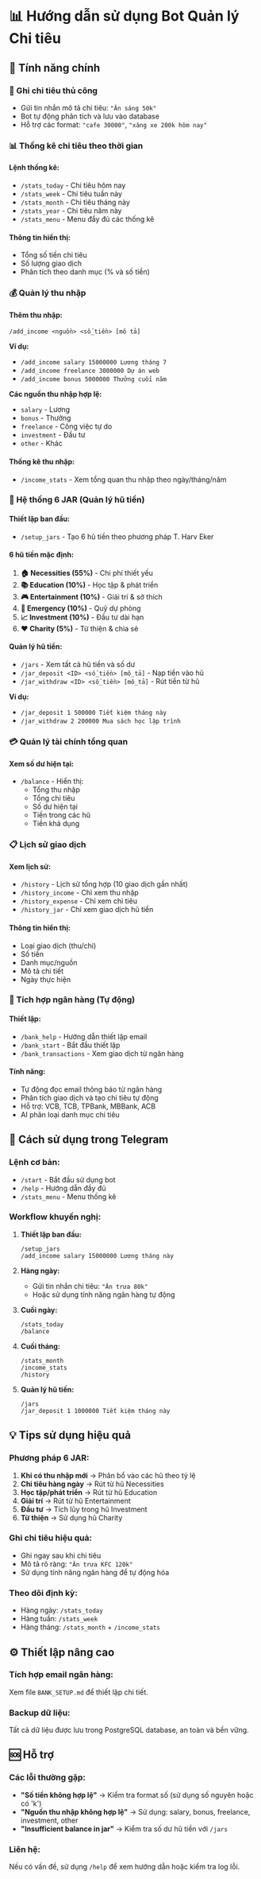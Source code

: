 # 📊 Hướng dẫn sử dụng Bot Quản lý Chi tiêu

## 🚀 Tính năng chính

### 📝 Ghi chi tiêu thủ công
- Gửi tin nhắn mô tả chi tiêu: `"Ăn sáng 50k"`
- Bot tự động phân tích và lưu vào database
- Hỗ trợ các format: `"cafe 30000"`, `"xăng xe 200k hôm nay"`

### 📊 Thống kê chi tiêu theo thời gian

#### Lệnh thống kê:
- `/stats_today` - Chi tiêu hôm nay
- `/stats_week` - Chi tiêu tuần này  
- `/stats_month` - Chi tiêu tháng này
- `/stats_year` - Chi tiêu năm này
- `/stats_menu` - Menu đầy đủ các thống kê

#### Thông tin hiển thị:
- Tổng số tiền chi tiêu
- Số lượng giao dịch
- Phân tích theo danh mục (% và số tiền)

### 💰 Quản lý thu nhập

#### Thêm thu nhập:
```
/add_income <nguồn> <số_tiền> [mô tả]
```

**Ví dụ:**
- `/add_income salary 15000000 Lương tháng 7`
- `/add_income freelance 3000000 Dự án web`
- `/add_income bonus 5000000 Thưởng cuối năm`

**Các nguồn thu nhập hợp lệ:**
- `salary` - Lương
- `bonus` - Thưởng
- `freelance` - Công việc tự do
- `investment` - Đầu tư
- `other` - Khác

#### Thống kê thu nhập:
- `/income_stats` - Xem tổng quan thu nhập theo ngày/tháng/năm

### 🏺 Hệ thống 6 JAR (Quản lý hũ tiền)

#### Thiết lập ban đầu:
- `/setup_jars` - Tạo 6 hũ tiền theo phương pháp T. Harv Eker

#### 6 hũ tiền mặc định:
1. **🏠 Necessities (55%)** - Chi phí thiết yếu
2. **📚 Education (10%)** - Học tập & phát triển
3. **🎮 Entertainment (10%)** - Giải trí & sở thích
4. **🚨 Emergency (10%)** - Quỹ dự phòng
5. **📈 Investment (10%)** - Đầu tư dài hạn
6. **❤️ Charity (5%)** - Từ thiện & chia sẻ

#### Quản lý hũ tiền:
- `/jars` - Xem tất cả hũ tiền và số dư
- `/jar_deposit <ID> <số_tiền> [mô_tả]` - Nạp tiền vào hũ
- `/jar_withdraw <ID> <số_tiền> [mô_tả]` - Rút tiền từ hũ

**Ví dụ:**
- `/jar_deposit 1 500000 Tiết kiệm tháng này`
- `/jar_withdraw 2 200000 Mua sách học lập trình`

### 💳 Quản lý tài chính tổng quan

#### Xem số dư hiện tại:
- `/balance` - Hiển thị:
  - Tổng thu nhập
  - Tổng chi tiêu  
  - Số dư hiện tại
  - Tiền trong các hũ
  - Tiền khả dụng

### 📋 Lịch sử giao dịch

#### Xem lịch sử:
- `/history` - Lịch sử tổng hợp (10 giao dịch gần nhất)
- `/history_income` - Chỉ xem thu nhập
- `/history_expense` - Chỉ xem chi tiêu
- `/history_jar` - Chỉ xem giao dịch hũ tiền

#### Thông tin hiển thị:
- Loại giao dịch (thu/chi)
- Số tiền
- Danh mục/nguồn
- Mô tả chi tiết
- Ngày thực hiện

### 🏦 Tích hợp ngân hàng (Tự động)

#### Thiết lập:
- `/bank_help` - Hướng dẫn thiết lập email
- `/bank_start` - Bắt đầu thiết lập
- `/bank_transactions` - Xem giao dịch từ ngân hàng

#### Tính năng:
- Tự động đọc email thông báo từ ngân hàng
- Phân tích giao dịch và tạo chi tiêu tự động
- Hỗ trợ: VCB, TCB, TPBank, MBBank, ACB
- AI phân loại danh mục chi tiêu

## 📱 Cách sử dụng trong Telegram

### Lệnh cơ bản:
- `/start` - Bắt đầu sử dụng bot
- `/help` - Hướng dẫn đầy đủ
- `/stats_menu` - Menu thống kê

### Workflow khuyến nghị:

1. **Thiết lập ban đầu:**
   ```
   /setup_jars
   /add_income salary 15000000 Lương tháng này
   ```

2. **Hàng ngày:**
   - Gửi tin nhắn chi tiêu: `"Ăn trưa 80k"`
   - Hoặc sử dụng tính năng ngân hàng tự động

3. **Cuối ngày:**
   ```
   /stats_today
   /balance
   ```

4. **Cuối tháng:**
   ```
   /stats_month
   /income_stats
   /history
   ```

5. **Quản lý hũ tiền:**
   ```
   /jars
   /jar_deposit 1 1000000 Tiết kiệm tháng này
   ```

## 💡 Tips sử dụng hiệu quả

### Phương pháp 6 JAR:
1. **Khi có thu nhập mới** → Phân bổ vào các hũ theo tỷ lệ
2. **Chi tiêu hàng ngày** → Rút từ hũ Necessities  
3. **Học tập/phát triển** → Rút từ hũ Education
4. **Giải trí** → Rút từ hũ Entertainment
5. **Đầu tư** → Tích lũy trong hũ Investment
6. **Từ thiện** → Sử dụng hũ Charity

### Ghi chi tiêu hiệu quả:
- Ghi ngay sau khi chi tiêu
- Mô tả rõ ràng: `"Ăn trưa KFC 120k"`
- Sử dụng tính năng ngân hàng để tự động hóa

### Theo dõi định kỳ:
- Hàng ngày: `/stats_today`
- Hàng tuần: `/stats_week` 
- Hàng tháng: `/stats_month` + `/income_stats`

## ⚙️ Thiết lập nâng cao

### Tích hợp email ngân hàng:
Xem file `BANK_SETUP.md` để thiết lập chi tiết.

### Backup dữ liệu:
Tất cả dữ liệu được lưu trong PostgreSQL database, an toàn và bền vững.

## 🆘 Hỗ trợ

### Các lỗi thường gặp:
- **"Số tiền không hợp lệ"** → Kiểm tra format số (sử dụng số nguyên hoặc có 'k')
- **"Nguồn thu nhập không hợp lệ"** → Sử dụng: salary, bonus, freelance, investment, other
- **"Insufficient balance in jar"** → Kiểm tra số dư hũ tiền với `/jars`

### Liên hệ:
Nếu có vấn đề, sử dụng `/help` để xem hướng dẫn hoặc kiểm tra log lỗi.
